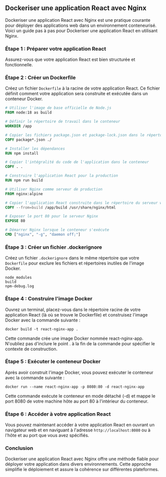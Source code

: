 ## Dockeriser une application React avec Nginx

Dockeriser une application React avec Nginx est une pratique courante pour déployer des applications web dans un environnement conteneurisé. Voici un guide pas à pas pour Dockeriser une application React en utilisant Nginx.

### Étape 1 : Préparer votre application React

Assurez-vous que votre application React est bien structurée et fonctionnelle.

### Étape 2 : Créer un Dockerfile

Créez un fichier `Dockerfile` à la racine de votre application React. Ce fichier définit comment votre application sera construite et exécutée dans un conteneur Docker.

```Dockerfile
# Utiliser l'image de base officielle de Node.js
FROM node:18 as build

# Définir le répertoire de travail dans le conteneur
WORKDIR /app

# Copier les fichiers package.json et package-lock.json dans le répertoire de travail
COPY package*.json ./

# Installer les dépendances
RUN npm install

# Copier l'intégralité du code de l'application dans le conteneur
COPY . .

# Construire l'application React pour la production
RUN npm run build

# Utiliser Nginx comme serveur de production
FROM nginx:alpine

# Copier l'application React construite dans le répertoire du serveur web Nginx
COPY --from=build /app/build /usr/share/nginx/html

# Exposer le port 80 pour le serveur Nginx
EXPOSE 80

# Démarrer Nginx lorsque le conteneur s'exécute
CMD ["nginx", "-g", "daemon off;"]
```

### Étape 3 : Créer un fichier .dockerignore

Créez un fichier `.dockerignore` dans le même répertoire que votre `Dockerfile` pour exclure les fichiers et répertoires inutiles de l'image Docker.

```.dockerignore
node_modules
build
npm-debug.log
```

### Étape 4 : Construire l'image Docker

Ouvrez un terminal, placez-vous dans le répertoire racine de votre application React (là où se trouve le Dockerfile) et construisez l'image Docker avec la commande suivante :

```
docker build -t react-nginx-app .
```

Cette commande crée une image Docker nommée react-nginx-app. N'oubliez pas d'inclure le point . à la fin de la commande pour spécifier le contexte de construction.

### Étape 5 : Exécuter le conteneur Docker

Après avoir construit l'image Docker, vous pouvez exécuter le conteneur avec la commande suivante :

```
docker run --name react-nginx-app -p 8080:80 -d react-nginx-app
```

Cette commande exécute le conteneur en mode détaché (-d) et mappe le port 8080 de votre machine hôte au port 80 à l'intérieur du conteneur.

### Étape 6 : Accéder à votre application React

Vous pouvez maintenant accéder à votre application React en ouvrant un navigateur web et en naviguant à l'adresse `http://localhost:8080` ou à l'hôte et au port que vous avez spécifiés.

### Conclusion

Dockeriser une application React avec Nginx offre une méthode fiable pour déployer votre application dans divers environnements. Cette approche simplifie le déploiement et assure la cohérence sur différentes plateformes.
